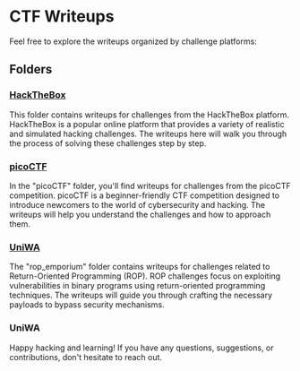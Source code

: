 # CTF Writeups

Feel free to explore the writeups organized by challenge platforms:

## Folders

### [HackTheBox](HackTheBox)
This folder contains writeups for challenges from the HackTheBox platform. HackTheBox is a popular online platform that provides a variety of realistic and simulated hacking challenges. The writeups here will walk you through the process of solving these challenges step by step.

### [picoCTF](picoCTF)
In the "picoCTF" folder, you'll find writeups for challenges from the picoCTF competition. picoCTF is a beginner-friendly CTF competition designed to introduce newcomers to the world of cybersecurity and hacking. The writeups will help you understand the challenges and how to approach them.

### [UniWA](UniWA)
The "rop_emporium" folder contains writeups for challenges related to Return-Oriented Programming (ROP). ROP challenges focus on exploiting vulnerabilities in binary programs using return-oriented programming techniques. The writeups will guide you through crafting the necessary payloads to bypass security mechanisms.

### UniWA

Happy hacking and learning! If you have any questions, suggestions, or contributions, don't hesitate to reach out.

